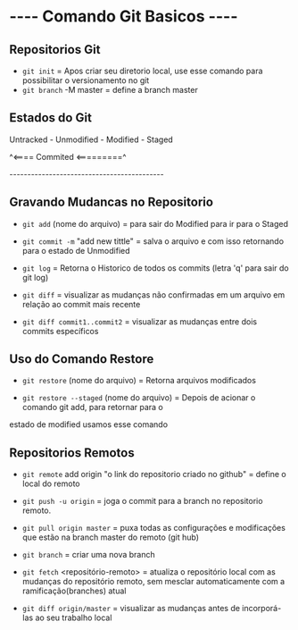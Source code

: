 #      ---- Comando Git Basicos ----

## Repositorios Git

* ```git init``` = Apos criar seu diretorio local, use esse comando para possibilitar o versionamento no git
* ```git branch``` -M master = define a branch master


## Estados do Git

Untracked - Unmodified - Modified - Staged

^<==== Commited <=========^

\-------------------------------------------

## Gravando Mudancas no Repositorio

* ``` git add ``` (nome do arquivo)  = para sair do Modified para ir para o Staged

* ``` git commit -m ``` "add new tittle" = salva o arquivo e com isso retornando para o estado de Unmodified

* ```git log``` = Retorna o Historico de todos os commits (letra 'q' para sair do git log)

* ```git diff``` = visualizar as mudanças não confirmadas em um arquivo em relação ao commit mais recente

* ```git diff commit1..commit2``` =  visualizar as mudanças entre dois commits específicos




## Uso do Comando Restore

* ```git restore``` (nome do arquivo) = Retorna arquivos modificados

* ```git restore --staged``` (nome do arquivo) = Depois de acionar o comando git add, para retornar para o


estado de modified usamos esse comando


## Repositorios Remotos

* ```git remote``` add origin "o link do repositorio criado no github" = define o local do remoto

* ```git push -u origin``` <nome da branch> = joga o commit para a branch no repositorio remoto.

* ```git pull origin master``` = puxa todas as configurações e modificações que estão na branch master do remoto (git hub)

* ```git branch``` <nome da branch> = criar uma nova branch

* ```git fetch``` <repositório-remoto> = atualiza o repositório local com as mudanças do repositório remoto, sem mesclar automaticamente com a ramificação(branches) atual

* ```git diff origin/master``` =  visualizar as mudanças antes de incorporá-las ao seu trabalho local








